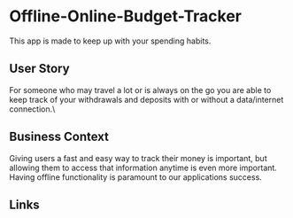# Offline-Online-Budget-Tracker
This app is made to keep up with your spending habits.

## User Story

For someone who may travel a lot or is always on the go you are able to keep track of your withdrawals and deposits with or without a data/internet connection.\

## Business Context

Giving users a fast and easy way to track their money is important, but allowing them to access that information anytime is even more important. Having offline functionality is paramount to our applications success.


## Links


